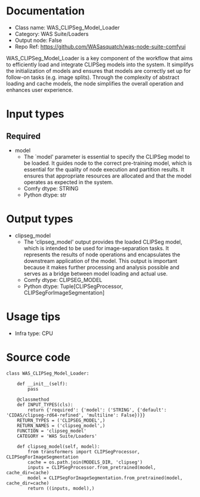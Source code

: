# Documentation
- Class name: WAS_CLIPSeg_Model_Loader
- Category: WAS Suite/Loaders
- Output node: False
- Repo Ref: https://github.com/WASasquatch/was-node-suite-comfyui

WAS_CLIPSeg_Model_Loader is a key component of the workflow that aims to efficiently load and integrate CLIPSeg models into the system. It simplifys the initialization of models and ensures that models are correctly set up for follow-on tasks (e.g. image splits). Through the complexity of abstract loading and cache models, the node simplifies the overall operation and enhances user experience.

# Input types
## Required
- model
    - The `model' parameter is essential to specify the CLIPSeg model to be loaded. It guides node to the correct pre-training model, which is essential for the quality of node execution and partition results. It ensures that appropriate resources are allocated and that the model operates as expected in the system.
    - Comfy dtype: STRING
    - Python dtype: str

# Output types
- clipseg_model
    - The 'clipseg_model' output provides the loaded CLIPSeg model, which is intended to be used for image-separation tasks. It represents the results of node operations and encapsulates the downstream application of the model. This output is important because it makes further processing and analysis possible and serves as a bridge between model loading and actual use.
    - Comfy dtype: CLIPSEG_MODEL
    - Python dtype: Tuple[CLIPSegProcessor, CLIPSegForImageSegmentation]

# Usage tips
- Infra type: CPU

# Source code
```
class WAS_CLIPSeg_Model_Loader:

    def __init__(self):
        pass

    @classmethod
    def INPUT_TYPES(cls):
        return {'required': {'model': ('STRING', {'default': 'CIDAS/clipseg-rd64-refined', 'multiline': False})}}
    RETURN_TYPES = ('CLIPSEG_MODEL',)
    RETURN_NAMES = ('clipseg_model',)
    FUNCTION = 'clipseg_model'
    CATEGORY = 'WAS Suite/Loaders'

    def clipseg_model(self, model):
        from transformers import CLIPSegProcessor, CLIPSegForImageSegmentation
        cache = os.path.join(MODELS_DIR, 'clipseg')
        inputs = CLIPSegProcessor.from_pretrained(model, cache_dir=cache)
        model = CLIPSegForImageSegmentation.from_pretrained(model, cache_dir=cache)
        return ((inputs, model),)
```
